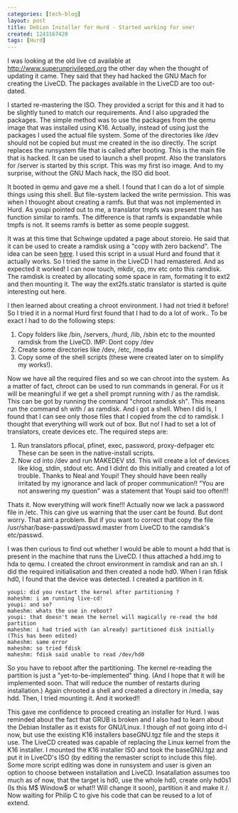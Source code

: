 ```yaml
---
categories: [tech-blog]
layout: post
title: Debian Installer for Hurd - Started working for one!
created: 1243167420
tags: [Hurd]
---
```

I was looking at the old live cd available at http://www.superunprivileged.org the other day when the thought of updating it came. They said that they had hacked the GNU Mach for creating the LiveCD. The packages available in the LiveCD are too out-dated.

I started re-mastering the ISO. They provided a script for this and it had to be slightly tuned to match our requirements. And I also upgraded the packages. The simple method was to use the packages from the qemu image that was installed using K16. Actually, instead of using just the packages I used the actual file system. Some of the directories like /dev should not be copied but must me created in the iso directly. The script replaces the runsystem file that is called after booting. This is the main file that is hacked. It can be used to launch a shell propmt. Also the translators for /server is started by this script. This was my first iso image. And to my surprise, without the GNU Mach hack, the ISO did boot.

It booted in qemu and gave me a shell. I found that I can do a lot of simple things using this shell. But file-system lacked the write permission. This was when I thouoght about creating a ramfs. But that was not implemented in Hurd. As youpi pointed out to me, a translator tmpfs was present that has function similar to ramfs. The difference is that ramfs is expandable while tmpfs is not. It seems ramfs is better as some people suggest.

It was at this time that Schwinge updated a page about storeio. He said that it can be used to create a ramdisk using a "copy with zero backend". The idea can be seen <a href="http://www.bddebian.com:8888/%7Ehurd-web/hurd/libstore/">here</a>. I used this script in a usual Hurd and found that it actually works. So I tried the same in the LiveCD I had remastered. And as expected it worked! I can now touch, mkdir, cp, mv etc onto this ramdisk. The ramdisk is created by allocating some space in ram, formating it to ext2 and then mounting it. The way the ext2fs.static translator is started is quite interesting out here.

I then learned about creating a chroot environment. I had not tried it before! So I tried it in a normal Hurd first found that I had to do a lot of work.. To be exact I had to do the following steps:

1. Copy folders like /bin, /servers, /hurd, /lib, /sbin etc to the mounted ramdisk from the LiveCD. IMP: Dont copy /dev
2. Create some directories like /dev, /etc, /media
3. Copy some of the shell scripts (these were created later on to simplify my works!).

Now we have all the required files and so we can chroot into the system. As a matter of fact, chroot can be used to run commands in general. For us it will be meaningful if we get a shell prompt running with / as the ramdisk. This can be got by running the command "chroot ramdisk sh". This means run the command sh with / as ramdisk. And i got a shell. When I did ls, I found that I can  see only those files that I copied from the cd to ramdisk. I thought that everything will work out of box. But no! I had to set a lot of translators, create devices etc. The required steps are:

1. Run translators pflocal, pfinet, exec, password, proxy-defpager etc These can be seen in the native-install scripts.
2. Now cd into /dev and run MAKEDEV std. This will create a lot of devices like klog, stdin, stdout etc. And I didnt do this initially and created a lot of trouble. Thanks to Neal and Youpi! They should have been really irritated by my ignorance and lack of proper communication!! "You are not answering my question" was a statement that Youpi said too often!!!

Thats it. Now everything will work fine!!! Actually now we lack a password file in /etc. This can give us warning that the user cant be found. But dont worry. That aint a problem. But if you want to correct that copy the file /usr/shar/base-passwd/passwd.master from LiveCD to the ramdisk's etc/passwd.

I was then curious to find out whether I would be able to mount a hdd that is present in the machine that runs the LiveCD. I thus attached a hdd.img to hda to qemu. I created the chroot environment in ramdisk and ran an sh. I did the required initialisation and then created a node hd0. When I ran fdisk hd0, I found that the device was detected. I created a partition in it.

```
youpi: did you restart the kernel after partitioning ?
maheshm: i am running live-cd!
youpi: and so?
maheshm: whats the use in reboot?
youpi: that doesn't mean the kernel will magically re-read the hdd partition
maheshm: i had tried with (an already) partitioned disk initially (This has been edited)
maheshm: same error
maheshm: so tried fdisk
maheshm: fdisk said unable to read /dev/hd0
```

So you have to reboot after the partitioning.  The kernel re-reading the partition is just a "yet-to-be-implemented" thing. (And I hope that it will be implemented soon. That will reduce the number of restarts during installation.) Again chrooted a shell and created a directory in /media, say hdd. Then, I tried mounting it. And it worked!!

This gave me confidence to proceed creating an installer for Hurd. I was reminded about the fact that GRUB is broken and I also had to learn about the Debian Installer as it exists for GNU/Linux. I though of not going into d-i now, but use the existing K16 installers baseGNU.tgz file and the steps it use. The LiveCD created was capable of replacing the Linux kernel from the K16 installer. I mounted the K16 installer ISO and took the baseGNU.tgz and put it in LiveCD's ISO (by editing the remaster script to include this file). Some more script editing was done in runsystem and user is given an option to choose between installation and LiveCD. Insatallation assumes too much as of now, that the target is hd0, use the whole hd0, create only hd0s1 (Is this M$ Window$ or what!! Will change it soon), partition it and make it /. Now waiting for Philip C to give his code that can be reused to a lot of extend.
